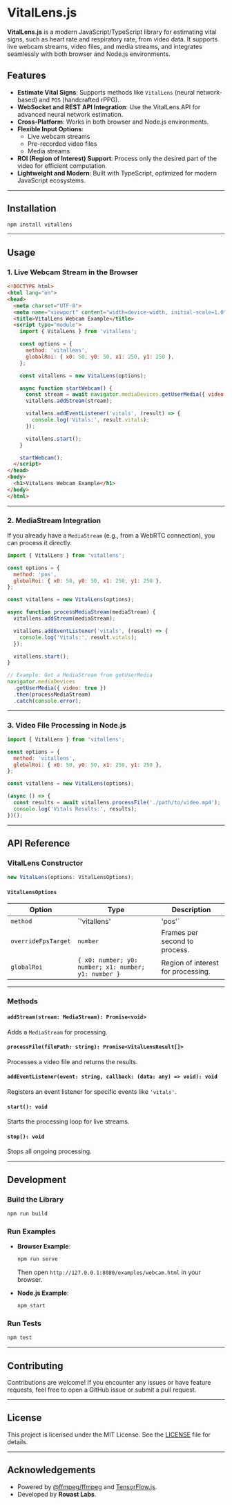 # VitalLens.js

**VitalLens.js** is a modern JavaScript/TypeScript library for estimating vital signs, such as heart rate and respiratory rate, from video data. It supports live webcam streams, video files, and media streams, and integrates seamlessly with both browser and Node.js environments.

## Features

- **Estimate Vital Signs**: Supports methods like `VitalLens` (neural network-based) and `POS` (handcrafted rPPG).
- **WebSocket and REST API Integration**: Use the VitalLens API for advanced neural network estimation.
- **Cross-Platform**: Works in both browser and Node.js environments.
- **Flexible Input Options**:
  - Live webcam streams
  - Pre-recorded video files
  - Media streams
- **ROI (Region of Interest) Support**: Process only the desired part of the video for efficient computation.
- **Lightweight and Modern**: Built with TypeScript, optimized for modern JavaScript ecosystems.

---

## Installation

```bash
npm install vitallens
```

---

## Usage

### 1. Live Webcam Stream in the Browser

```html
<!DOCTYPE html>
<html lang="en">
<head>
  <meta charset="UTF-8">
  <meta name="viewport" content="width=device-width, initial-scale=1.0">
  <title>VitalLens Webcam Example</title>
  <script type="module">
    import { VitalLens } from 'vitallens';

    const options = {
      method: 'vitallens',
      globalRoi: { x0: 50, y0: 50, x1: 250, y1: 250 },
    };

    const vitallens = new VitalLens(options);

    async function startWebcam() {
      const stream = await navigator.mediaDevices.getUserMedia({ video: true });
      vitallens.addStream(stream);

      vitallens.addEventListener('vitals', (result) => {
        console.log('Vitals:', result.vitals);
      });

      vitallens.start();
    }

    startWebcam();
  </script>
</head>
<body>
  <h1>VitalLens Webcam Example</h1>
</body>
</html>
```

---

### 2. MediaStream Integration

If you already have a `MediaStream` (e.g., from a WebRTC connection), you can process it directly.

```javascript
import { VitalLens } from 'vitallens';

const options = {
  method: 'pos',
  globalRoi: { x0: 50, y0: 50, x1: 250, y1: 250 },
};

const vitallens = new VitalLens(options);

async function processMediaStream(mediaStream) {
  vitallens.addStream(mediaStream);

  vitallens.addEventListener('vitals', (result) => {
    console.log('Vitals:', result.vitals);
  });

  vitallens.start();
}

// Example: Get a MediaStream from getUserMedia
navigator.mediaDevices
  .getUserMedia({ video: true })
  .then(processMediaStream)
  .catch(console.error);
```

---

### 3. Video File Processing in Node.js

```javascript
import { VitalLens } from 'vitallens';

const options = {
  method: 'vitallens',
  globalRoi: { x0: 50, y0: 50, x1: 250, y1: 250 },
};

const vitallens = new VitalLens(options);

(async () => {
  const results = await vitallens.processFile('./path/to/video.mp4');
  console.log('Vitals Results:', results);
})();
```

---

## API Reference

### VitalLens Constructor

```typescript
new VitalLens(options: VitalLensOptions);
```

#### `VitalLensOptions`
| Option     | Type                         | Description                                    |
|------------|------------------------------|------------------------------------------------|
| `method`   | `'vitallens' | 'pos'`         | Estimation method to use.                     |
| `overrideFpsTarget`      | `number`                     | Frames per second to process.                 |
| `globalRoi` | `{ x0: number; y0: number; x1: number; y1: number }` | Region of interest for processing. |

---

### Methods

#### `addStream(stream: MediaStream): Promise<void>`
Adds a `MediaStream` for processing.

#### `processFile(filePath: string): Promise<VitalLensResult[]>`
Processes a video file and returns the results.

#### `addEventListener(event: string, callback: (data: any) => void): void`
Registers an event listener for specific events like `'vitals'`.

#### `start(): void`
Starts the processing loop for live streams.

#### `stop(): void`
Stops all ongoing processing.

---

## Development

### Build the Library
```bash
npm run build
```

### Run Examples
- **Browser Example**:
  ```bash
  npm run serve
  ```
  Then open `http://127.0.0.1:8080/examples/webcam.html` in your browser.

- **Node.js Example**:
  ```bash
  npm start
  ```

### Run Tests
```bash
npm test
```

---

## Contributing

Contributions are welcome! If you encounter any issues or have feature requests, feel free to open a GitHub issue or submit a pull request.

---

## License

This project is licensed under the MIT License. See the [LICENSE](LICENSE) file for details.

---

## Acknowledgements

- Powered by [@ffmpeg/ffmpeg](https://github.com/ffmpegwasm/ffmpeg.wasm) and [TensorFlow.js](https://github.com/tensorflow/tfjs).
- Developed by **Rouast Labs**.
